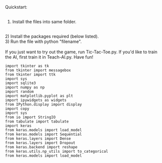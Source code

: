 Quickstart:
<br />
<br />
1) Install the files into same folder.
<br />
2) Install the packages required (below listed).
<br />
3) Run the file with python "filename".
<br />
<br />
If you just want to try out the game, run Tic-Tac-Toe.py. If you'd like to train the AI, first train it in Teach-AI.py. Have fun!
<br />

	import tkinter as tk
	from tkinter import messagebox
	from tkinter import ttk
	import sys
	import sqlite3
	import numpy as np
	import random
	import matplotlib.pyplot as plt
	import ipywidgets as widgets
	from IPython.display import display
	import copy
	import sys
	from io import StringIO
	from tabulate import tabulate
	import keras	
	from keras.models import load_model	
	from keras.models import Sequential
	from keras.layers import Dense
	from keras.layers import Dropout
	from keras.backend import reshape
	from keras.utils.np_utils import to_categorical
	from keras.models import load_model
<br />	
<br />
